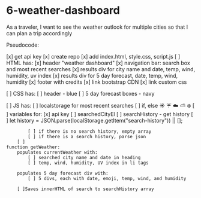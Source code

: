 # 6-weather-dashboard
As a traveler, I want to see the weather outlook for multiple cities so that I can plan a trip accordingly


Pseudocode: 

[x] get api key
[x] create repo
[x] add index.html, style.css, script.js
[ ] HTML has: 
	[x] header "weather dashboard"
	[x] navigation bar: search box and most recent searches
	[x] results div for city name and date, temp, wind, humidity, uv index
	[x] results div for 5 day forecast, date, temp, wind, humidity
	[x] footer with credits
    [x] link bootstrap CDN 
    [x] link custom css
	
[ ] CSS has: 
	[ ] header - blue
	[ ] 5 day forecast boxes - navy 
	
[ ] JS has:
	[ ] localstorage for most recent searches 
	[ ] if, else :sunny: :umbrella: :cloud: :partly_sunny: :snowflake:
	[ ] variables for:
		[x] api key 
		[ ] searchedCityEl
		[ ] searchHistory - get history
		[ ] let history = JSON.parse(localStorage.getItem("search-history")) || [];
		
			[ ] if there is no search history, empty array
			[ ] if there is a search history, parse json 
		[ ] 
	function getWeather: 
		populates currentWeather with: 
			[ ] searched city name and date in heading
			[ ] temp, wind, humidity, UV index in li tags
			
		populates 5 day forecast div with: 
			[ ] 5 divs, each with date, emoji, temp, wind, and humidity
		
		[ ]Saves innerHTML of search to searchHistory array
